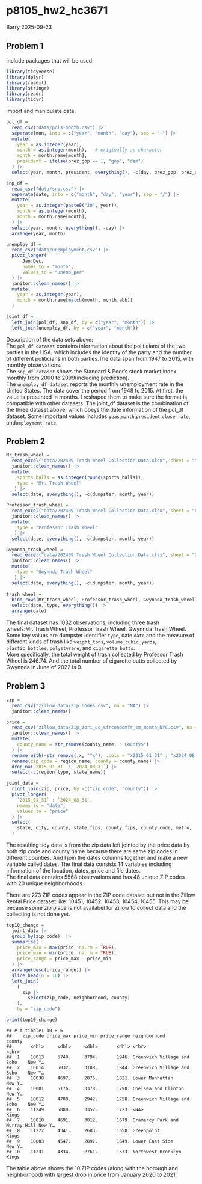 p8105_hw2_hc3671
================
Barry
2025-09-23

## Problem 1

include packages that will be used:

``` r
library(tidyverse)
library(dplyr)
library(readxl)
library(stringr)
library(readr)
library(tidyr)
```

import and manipulate data.

``` r
pol_df = 
  read_csv("data/pols-month.csv") |> 
  separate(mon, into = c("year", "month", "day"), sep = "-") |> 
  mutate(
    year = as.integer(year),
    month = as.integer(month),   # originally as character
    month = month.name[month],
    president = ifelse(prez_gop == 1, "gop", "dem")
  ) |> 
  select(year, month, president, everything(), -c(day, prez_gop, prez_dem), )

snp_df = 
  read_csv("data/snp.csv") |> 
  separate(date, into = c("month", "day", "year"), sep = "/") |> 
  mutate(
    year = as.integer(paste0("20", year)),
    month = as.integer(month),
    month = month.name[month],
  ) |> 
  select(year, month, everything(), -day) |> 
  arrange(year, month)

unemploy_df = 
  read_csv("data/unemployment.csv") |>
  pivot_longer(
      Jan:Dec,
      names_to = "month",
      values_to = "unemp_per"
  ) |> 
  janitor::clean_names() |> 
  mutate(
    year = as.integer(year),
    month = month.name[match(month, month.abb)]
  )

joint_df = 
  left_join(pol_df, snp_df, by = c("year", "month")) |> 
  left_join(unemploy_df, by = c("year", "month"))
```

Description of the data sets above:  
The `pol_df dataset` contains information about the politicians of the
two parties in the USA, which includes the identity of the party and the
number of different politicians in both parties.The data span from 1947
to 2015, with monthly observations.  
The `snp_df dataset` shows the Standard & Poor’s stock market index
monthly from 2000 to 2099(including prediction).  
The `unemploy_df dataset` reports the monthly unemployment rate in the
United States. The data cover the period from 1948 to 2015. At first,
the value is presented in months. I reshaped them to make sure the
format is compatible with other datasets. The joint_df dataset is the
combination of the three dataset above, which obeys the date information
of the pol_df dataset. Some important values
includes:`yeas`,`month`,`president`,`close rate`,
and`umployment rate`.  

## Problem 2

``` r
Mr_trash_wheel = 
  read_excel("data/202409 Trash Wheel Collection Data.xlsx", sheet = "Mr. Trash Wheel", range = "A2:N653") |> 
  janitor::clean_names() |> 
  mutate(
    sports_balls = as.integer(round(sports_balls)),
    type = "Mr. Trash Wheel"
   ) |> 
  select(date, everything(), -c(dumpster, month, year))

Professor_trash_wheel = 
  read_excel("data/202409 Trash Wheel Collection Data.xlsx", sheet = "Professor Trash Wheel", range = "A2:M120") |> 
  janitor::clean_names() |> 
  mutate(
    type = "Professor Trash Wheel"
   ) |> 
  select(date, everything(), -c(dumpster, month, year))

Gwynnda_trash_wheel = 
  read_excel("data/202409 Trash Wheel Collection Data.xlsx", sheet = "Gwynnda Trash Wheel", range = "A2:L265") |> 
  janitor::clean_names() |> 
  mutate(
    type = "Gwynnda Trash Wheel"
   ) |> 
  select(date, everything(), -c(dumpster, month, year))
  
trash_wheel = 
  bind_rows(Mr_trash_wheel, Professor_trash_wheel, Gwynnda_trash_wheel) |> 
  select(date, type, everything()) |> 
  arrange(date)
```

The final dataset has 1032 observations, including three trash
wheels:Mr. Trash Wheel, Professor Trash Wheel, Gwynnda Trash Wheel. Some
key values are dumpster identifier `type`, date `date` and the measure
of different kinds of trash like `weight_tons`, `volume_cubic_yards`,
`plastic_bottles`, `polystyrene`, and `cigarette_butts`.  
More specifically, the total weight of trash collected by Professor
Trash Wheel is 246.74. And the total number of cigarette butts collected
by Gwynnda in June of 2022 is 0.

## Problem 3

``` r
zip = 
  read_csv("zillow_data/Zip Codes.csv", na = "NA") |> 
  janitor::clean_names() 

price = 
  read_csv("zillow_data/Zip_zori_uc_sfrcondomfr_sm_month_NYC.csv", na = "NA") |> 
  janitor::clean_names() |> 
  mutate(
    county_name = str_remove(county_name, " County$")
  ) |> 
  rename_with(~str_remove(.x, "^x"), .cols = "x2015_01_31" : "x2024_08_31") |> 
  rename(zip_code = region_name, county = county_name) |> 
  drop_na(`2015_01_31` : `2024_08_31`) |> 
  select(-c(region_type, state_name))

joint_data = 
  right_join(zip, price, by =c("zip_code", "county")) |> 
  pivot_longer(
    `2015_01_31` : `2024_08_31`,
    names_to = "date",
    values_to = "price"
  ) |> 
  select(
    state, city, county, state_fips, county_fips, county_code, metro,      neighborhood, zip_code, region_id, size_rank, date, price,             file_date
  )
```

The resulting tidy data is from the zip data left jointed by the price
data by both zip code and county name because there are same zip codes
in different counties. And I join the dates columns together and make a
new variable called dates. The final data consists 14 variables
including information of the location, dates, price and file dates.  
The final data contains 5568 observations and has 48 unique ZIP codes
with 20 unique neighborhoods.

There are 273 ZIP codes appear in the ZIP code dataset but not in the
Zillow Rental Price dataset like: 10451, 10452, 10453, 10454, 10455.
This may be because some zip place is not availabel for Zillow to
collect data and the collecting is not done yet.

``` r
top10_change = 
  joint_data |> 
  group_by(zip_code)  |> 
  summarise(
    price_max = max(price, na.rm = TRUE),
    price_min = min(price, na.rm = TRUE),
    price_range = price_max - price_min
  ) |> 
  arrange(desc(price_range)) |> 
  slice_head(n = 10) |> 
  left_join(
    (
      zip |> 
        select(zip_code, neighborhood, county)
    ),
    by = "zip_code")

print(top10_change)
```

    ## # A tibble: 10 × 6
    ##    zip_code price_max price_min price_range neighborhood                  county
    ##       <dbl>     <dbl>     <dbl>       <dbl> <chr>                         <chr> 
    ##  1    10013     5740.     3794.       1946. Greenwich Village and Soho    New Y…
    ##  2    10014     5032.     3188.       1844. Greenwich Village and Soho    New Y…
    ##  3    10038     4697.     2876.       1821. Lower Manhattan               New Y…
    ##  4    10001     5176.     3378.       1798. Chelsea and Clinton           New Y…
    ##  5    10012     4700.     2942.       1758. Greenwich Village and Soho    New Y…
    ##  6    11249     5080.     3357.       1723. <NA>                          Kings 
    ##  7    10010     4691.     3012.       1679. Gramercy Park and Murray Hill New Y…
    ##  8    11222     4341.     2683.       1658. Greenpoint                    Kings 
    ##  9    10003     4547.     2897.       1649. Lower East Side               New Y…
    ## 10    11231     4334.     2761.       1573. Northwest Brooklyn            Kings

The table above shows the 10 ZIP codes (along with the borough and
neighborhood) with largest drop in price from January 2020 to 2021.
